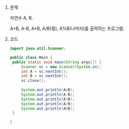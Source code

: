 1. 문제

   자연수 A, B.

   A+B, A-B, A*B, A/B(몫), A%B(나머지)를 출력하는 프로그램.

2. 코드

   ```java
   import java.util.Scanner;
   
   public class Main {
   	public static void main(String args[]) {
   		Scanner sc = new Scanner(System.in);
   		int A = sc.nextInt();
   		int B = sc.nextInt();
   		sc.close();
   		
   		System.out.println(A+B);
   		System.out.println(A-B);
   		System.out.println(A*B);
   		System.out.println(A/B);
   		System.out.println(A%B);
   	}
   
   }
   
   ```

   